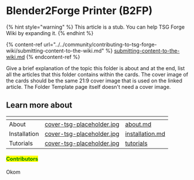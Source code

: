 # Blender2Forge Printer (B2FP)

{% hint style="warning" %}
This article is a stub. You can help TSG Forge Wiki by expanding it.
{% endhint %}

{% content-ref url="../../community/contributing-to-tsg-forge-wiki/submitting-content-to-the-wiki.md" %}
[submitting-content-to-the-wiki.md](../../community/contributing-to-tsg-forge-wiki/submitting-content-to-the-wiki.md)
{% endcontent-ref %}



Give a brief explanation of the topic this folder is about and at the end, list all the articles that this folder contains within the cards. The cover image of the cards should be the same 21:9 cover image that is used on the linked article. The Folder Template page itself doesn't need a cover image.



## Learn more about

<table data-view="cards"><thead><tr><th></th><th data-hidden data-card-cover data-type="files"></th><th data-hidden data-card-target data-type="content-ref"></th></tr></thead><tbody><tr><td>About</td><td><a href="../../.gitbook/assets/cover-tsg-placeholder.jpg">cover-tsg-placeholder.jpg</a></td><td><a href="about.md">about.md</a></td></tr><tr><td>Installation</td><td><a href="../../.gitbook/assets/cover-tsg-placeholder.jpg">cover-tsg-placeholder.jpg</a></td><td><a href="installation.md">installation.md</a></td></tr><tr><td>Tutorials</td><td><a href="../../.gitbook/assets/cover-tsg-placeholder.jpg">cover-tsg-placeholder.jpg</a></td><td><a href="tutorials/">tutorials</a></td></tr></tbody></table>



#### <mark style="color:green;">Contributors</mark>

Okom
